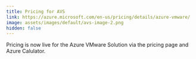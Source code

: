 ```yaml
---
title: Pricing for AVS
link: https://azure.microsoft.com/en-us/pricing/details/azure-vmware/
image: assets/images/default/avs-image-2.png
hidden: false
---
```

Pricing is now live for the Azure VMware Solution via the pricing page and Azure Calulator.